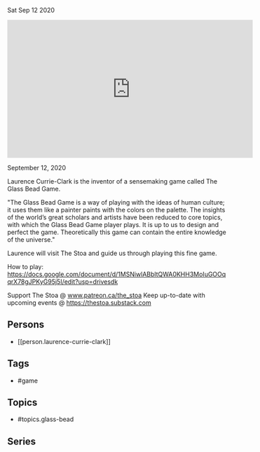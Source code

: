 



Sat Sep 12 2020

<iframe width="560" height="315" src="https://www.youtube.com/embed/13zlPC77faY" title="Glass Bead Game w/ Laurence Currie-Clark" frameborder="0" allow="accelerometer; autoplay; clipboard-write; encrypted-media; gyroscope; picture-in-picture" allowfullscreen ></iframe>

September 12, 2020

Laurence Currie-Clark is the inventor of a sensemaking game called The Glass Bead Game.

"The Glass Bead Game is a way of playing with the ideas of human culture; it uses them like a painter paints with the colors on the palette. The insights of the world’s great scholars and artists have been reduced to core topics, with which the Glass Bead Game player plays. It is up to us to design and perfect the game. Theoretically this game can contain the entire knowledge of the universe."

Laurence will visit The Stoa and guide us through playing this fine game.

How to play:
https://docs.google.com/document/d/1MSNiwlABbltQWA0KHH3MoIuGOOqqrX78gJPKyG95j5I/edit?usp=drivesdk

Support The Stoa @ www.patreon.ca/the_stoa
Keep up-to-date with upcoming events @ https://thestoa.substack.com

## Persons

- [[person.laurence-currie-clark]]

## Tags

- #game

## Topics

- #topics.glass-bead

## Series



